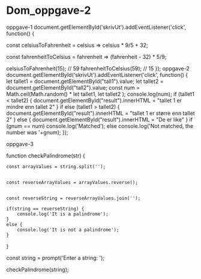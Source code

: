 # Dom_oppgave-2

oppgave-1
document.getElementById('skrivUt').addEventListener('click', function() {

const celsiusToFahrenheit = celsius => celsius * 9/5 + 32;

const fahrenheitToCelsius = fahrenheit => (fahrenheit - 32) * 5/9;


celsiusToFahrenheit(15);    // 59
fahrenheitToCelsius(59);    // 15
});
oppgave-2
document.getElementById('skrivUt').addEventListener('click', function() {
    let tallet1 = document.getElementById("tall1").value;
    let tallet2 = document.getElementById("tall2").value;
     const num = Math.ceil(Math.random() *  let tallet1, let tallet2  );
     console.log(num);
    if (tallet1 < tallet2) {
        document.getElementById("result").innerHTML = "tallet 1 er mindre enn tallet 2"
    }  if else (tallet1 > tallet2) {
        document.getElementById("result").innerHTML = "tallet 1 er større enn tallet 2"
    } else {
        document.getElementById("result").innerHTML = "De er like"
    }
     if (gnum == num)
   console.log('Matched');
  else
   console.log('Not matched, the number was '+gnum);
});

oppgave-3


function checkPalindrome(str) {

   
    const arrayValues = string.split('');


    const reverseArrayValues = arrayValues.reverse();


    const reverseString = reverseArrayValues.join('');

    if(string == reverseString) {
        console.log('It is a palindrome');
    }
    else {
        console.log('It is not a palindrome');
    }
}


const string = prompt('Enter a string: ');

checkPalindrome(string);
